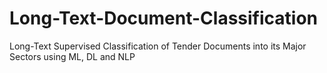 # Long-Text-Document-Classification
Long-Text Supervised Classification of Tender Documents into its Major Sectors using ML, DL and NLP
